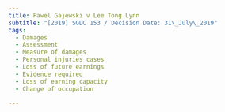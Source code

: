 ```yaml
---
title: Pawel Gajewski v Lee Tong Lynn
subtitle: "[2019] SGDC 153 / Decision Date: 31\_July\_2019"
tags:
  - Damages
  - Assessment
  - Measure of damages
  - Personal injuries cases
  - Loss of future earnings
  - Evidence required
  - Loss of earning capacity
  - Change of occupation

---
```

